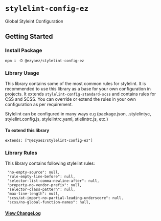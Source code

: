 # `stylelint-config-ez`

Global Styleint Configuration

## Getting Started

### Install Package

```
npm i -D @ezyaez/stylelint-config-ez
```

### Library Usage

This library contains some of the most common rules for stylelint. It is recommended to use this library as a base for your own configuration in projects.
It extends `stylelint-config-standard-scss` and contains rules for CSS and SCSS. You can override or extend the rules in your own configuration as per requirement.

Stylelint can be configured in many ways e.g (package.json, .stylelintyc, stylelint.config.js, stylelintrc.yaml, stlelintrc.js, etc.)

#### To extend this library

```
extends: ["@ezyaez/stylelint-config-ez"]
```

### Library Rules

This library contains following stylelint rules:

```
 "no-empty-source": null,
 "rule-empty-line-before": null,
 "selector-list-comma-newline-after": null,
 "property-no-vendor-prefix": null,
 "selector-class-pattern": null,
 "max-line-length": null,
 "scss/at-import-no-partial-leading-underscore": null,
 "scss/no-global-function-names": null,
```

#### [View ChangeLog](https://github.com/ezyaez/ez-linting/blob/master/CHANGELOG.md)
